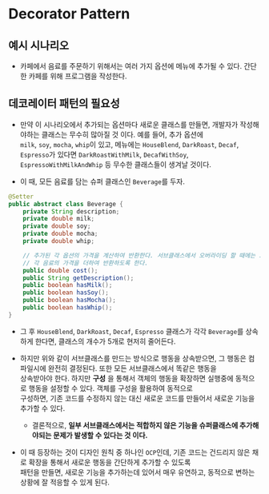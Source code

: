 <h1>Decorator Pattern</h1>

<h2>예시 시나리오</h2>

* 카페에서 음료를 주문하기 위해서는 여러 가지 옵션에 메뉴에 추가될 수 있다. 간단한 카페를 위해 프로그램을 작성한다.

<h2>데코레이터 패턴의 필요성</h2>

* 만약 이 시나리오에서 추가되는 옵션마다 새로운 클래스를 만들면, 개발자가 작성해야하는 클래스는 무수히 많아질 것 이다. 예를 들어, 추가 옵션에   
  `milk`, `soy`, `mocha`, `whip`이 있고, 메뉴에는 `HouseBlend`, `DarkRoast`, `Decaf`, `Espresso`가 있다면 `DarkRoastWithMilk`, `DecafWithSoy`,   
  `EspressoWithMilkAndWhip` 등 무수한 클래스들이 생겨날 것이다.

* 이 때, 모든 음료를 담는 슈퍼 클래스인 `Beverage`를 두자.
```java
@Setter
public abstract class Beverage {
    private String description;
    private double milk;
    private double soy;
    private double mocha;
    private double whip;

    // 추가된 각 옵션의 가격을 계산하여 반환한다. 서브클래스에서 오버라이딩 할 때에는 그 기능을 확장하여
    // 각 음료의 가격을 더하여 반환하도록 한다.
    public double cost();
    public String getDescription();
    public boolean hasMilk();
    public boolean hasSoy();
    public boolean hasMocha();
    public boolean hasWhip();
}
```

* 그 후 `HouseBlend`, `DarkRoast`, `Decaf`, `Espresso` 클래스가 각각 `Beverage`를 상속하게 한다면, 클래스의 개수가 5개로 현저히 줄어든다.

* 하지만 위와 같이 서브클래스를 만드는 방식으로 행동을 상속받으면, 그 행동은 컴파일시에 완전히 결정된다. 또한 모든 서브클래스에서 똑같은 행동을   
  상속받아야 한다. 하지만 __구성__ 을 통해서 객체의 행동을 확장하면 실행중에 동적으로 행동을 설정할 수 있다. 객체를 구성을 활용하여 동적으로   
  구성하면, 기존 코드를 수정하지 않는 대신 새로운 코드를 만들어서 새로운 기능을 추가할 수 있다.
  * 결론적으로, __일부 서브클래스에서는 적합하지 않은 기능을 슈퍼클래스에 추가해야되는 문제가 발생할 수 있다는 것 이다.__

* 이 때 등장하는 것이 디자인 원칙 중 하나인 `OCP`인데, 기존 코드는 건드리지 않은 채로 확장을 통해서 새로운 행동을 간단하게 추가할 수 있도록   
  패턴을 만들면, 새로운 기능을 추가하는데 있어서 매우 유연하고, 동적으로 변하는 상황에 잘 적응할 수 있게 된다.
